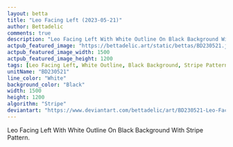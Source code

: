 ```yaml
---
layout: betta
title: "Leo Facing Left (2023-05-21)"
author: Bettadelic
comments: true
description: "Leo Facing Left With White Outline On Black Background With Stripe Pattern."
actpub_featured_image: "https://bettadelic.art/static/bettas/BD230521.jpg"
actpub_featured_image_width: 1500
actpub_featured_image_height: 1200
tags: [Leo Facing Left, White Outline, Black Background, Stripe Pattern, May 2023]
unitName: "BD230521"
line_color: "White"
background_color: "Black"
width: 1500
height: 1200
algorithm: "Stripe"
deviantart: "https://www.deviantart.com/bettadelic/art/BD230521-Leo-Facing-Left-2023-05-21-963565322"
---
```


Leo Facing Left With White Outline On Black Background With Stripe Pattern.
